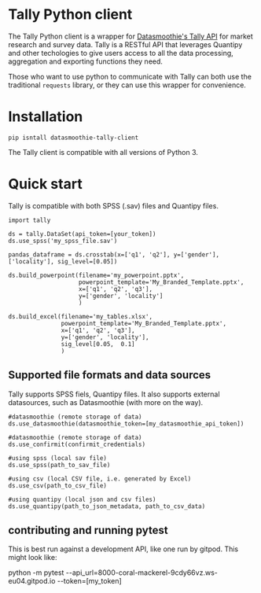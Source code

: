 # Tally Python client
The Tally Python client is a wrapper for [Datasmoothie's Tally API](https://tally.datasmoothie.com) for market research and survey data. Tally is a RESTful
API that leverages Quantipy and other techologies to give users access to all the data processing, aggregation and
exporting functions they need.

Those who want to use python to communicate with Tally can both use the traditional
`requests` library, or they can use this wrapper for convenience.

# Installation
```pip isntall datasmoothie-tally-client```

The Tally client is compatible with all versions of Python 3.

# Quick start
Tally is compatible with both SPSS (.sav) files and Quantipy files.

```
import tally

ds = tally.DataSet(api_token=[your_token])
ds.use_spss('my_spss_file.sav')

pandas_dataframe = ds.crosstab(x=['q1', 'q2'], y=['gender'], ['locality'], sig_level=[0.05])

ds.build_powerpoint(filename='my_powerpoint.pptx',
                    powerpoint_template='My_Branded_Template.pptx', 
                    x=['q1', 'q2', 'q3'], 
                    y=['gender', 'locality']
                    )

ds.build_excel(filename='my_tables.xlsx',
               powerpoint_template='My_Branded_Template.pptx', 
               x=['q1', 'q2', 'q3'], 
               y=['gender', 'locality'],
               sig_level[0.05,  0.1]
               )

```
## Supported file formats and data sources
Tally supports SPSS fiels, Quantipy files. It also supports external datasources, such as Datasmoothie (with more on the way).

```
#datasmoothie (remote storage of data)
ds.use_datasmoothie(datasmoothie_token=[my_datasmoothie_api_token])

#datasmoothie (remote storage of data)
ds.use_confirmit(confirmit_credentials)

#using spss (local sav file)
ds.use_spss(path_to_sav_file)

#using csv (local CSV file, i.e. generated by Excel)
ds.use_csv(path_to_csv_file)

#using quantipy (local json and csv files)
ds.use_quantipy(path_to_json_metadata, path_to_csv_data)
```


## contributing and running pytest

This is best run against a development API, like one run by gitpod. This might look like: 

python -m pytest --api_url=8000-coral-mackerel-9cdy66vz.ws-eu04.gitpod.io --token=[my_token]

